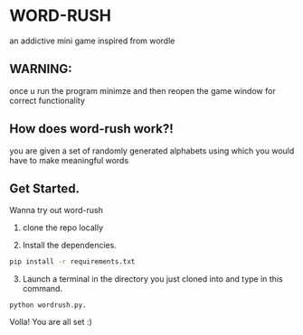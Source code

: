 # WORD-RUSH
an addictive mini game inspired from wordle

## WARNING:
once u run the program minimze and then reopen the game window for correct functionality

## How does word-rush work?!
you are given a set of randomly generated alphabets using which you would have to make meaningful words

## Get Started.

Wanna try out word-rush

1. clone the repo locally

2. Install the dependencies.

```bash
pip install -r requirements.txt
```

3. Launch a terminal in the directory you just cloned into and type in this command.

```
python wordrush.py.
```

Volla! You are all set :)

